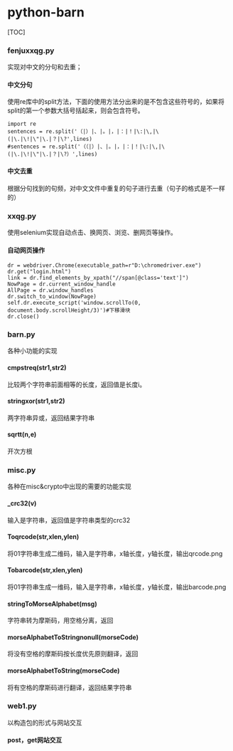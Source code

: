 # python-barn
[TOC]

### fenjuxxqg.py

实现对中文的分句和去重；

#### 中文分句

使用re库中的split方法，下面的使用方法分出来的是不包含这些符号的，如果将split的第一个参数大括号括起来，则会包含符号。

```
import re
sentences = re.split('（|）|、|。|，|：|！|\:|\,|\(|\.|\!|\"|\.|？|\?',lines)
#sentences = re.split('（（|）|、|。|，|：|！|\:|\,|\(|\.|\!|\"|\.|？|\?）',lines)
```

#### 中文去重

根据分句找到的句频，对中文文件中重复的句子进行去重（句子的格式是不一样的）

### xxqg.py

使用selenium实现自动点击、换网页、浏览、删网页等操作。

#### 自动网页操作

```
dr = webdriver.Chrome(executable_path=r"D:\chromedriver.exe")
dr.get("login.html")
link = dr.find_elements_by_xpath("//span[@class='text']")
NowPage = dr.current_window_handle
AllPage = dr.window_handles
dr.switch_to_window(NowPage)
self.dr.execute_script('window.scrollTo(0, document.body.scrollHeight/3)')#下移滑块
dr.close()
```

### barn.py

各种小功能的实现

#### cmpstreq(str1,str2)

比较两个字符串前面相等的长度，返回值是长度i。

#### stringxor(str1,str2)

两字符串异或，返回结果字符串

#### sqrtt(n,e)

开次方根

### misc.py

各种在misc&crypto中出现的需要的功能实现

#### _crc32(v)

输入是字符串，返回值是字符串类型的crc32

####  Toqrcode(str,xlen,ylen)

将01字符串生成二维码，输入是字符串，x轴长度，y轴长度，输出qrcode.png

#### Tobarcode(str,xlen,ylen)

将01字符串生成一维码，输入是字符串，x轴长度，y轴长度，输出barcode.png

#### stringToMorseAlphabet(msg)

字符串转为摩斯码，用空格分离，返回

#### morseAlphabetToStringnonull(morseCode)

将没有空格的摩斯码按长度优先原则翻译，返回

#### morseAlphabetToString(morseCode)

将有空格的摩斯码进行翻译，返回结果字符串

### web1.py

以构造包的形式与网站交互

#### post，get网站交互

